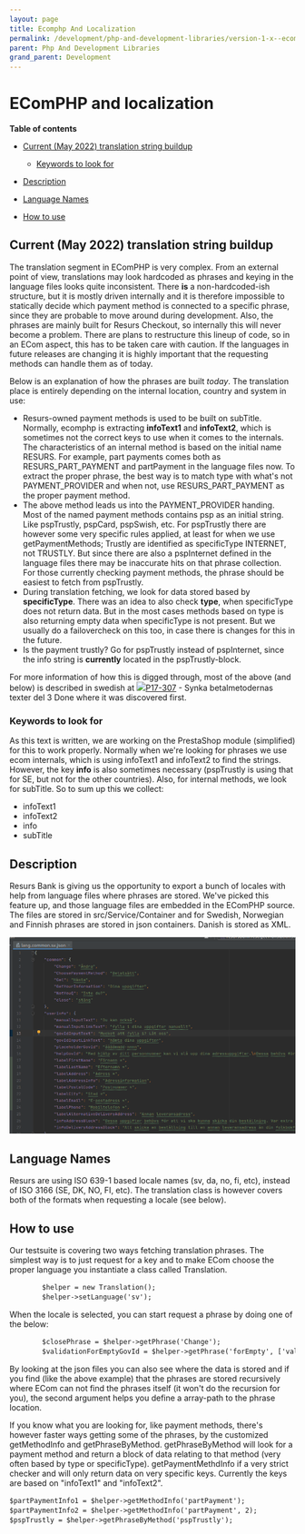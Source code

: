 ```yaml
---
layout: page
title: Ecomphp And Localization
permalink: /development/php-and-development-libraries/version-1-x--ecomphp-/ecomphp-and-localization/
parent: Php And Development Libraries
grand_parent: Development
---
```




# EComPHP and localization 

**Table of contents**

- [Current (May 2022) translation string
  buildup](#ecomphpandlocalization-current(may2022)translationstringbuildup)
  - [Keywords to look for](#ecomphpandlocalization-keywordstolookfor)

- [Description](#ecomphpandlocalization-description)
- [Language Names](#ecomphpandlocalization-languagenames)
- [How to use](#ecomphpandlocalization-howtouse)

## Current (May 2022) translation string buildup
The translation segment in EComPHP is very complex. From an external
point of view, translations may look hardcoded as phrases and keying in
the language files looks quite inconsistent. There **is** a
non-hardcoded-ish structure, but it is mostly driven internally and it
is therefore impossible to statically decide which payment method is
connected to a specific phrase, since they are probable to move around
during development. Also, the phrases are mainly built for Resurs
Checkout, so internally this will never become a problem. There are
plans to restructure this lineup of code, so in an ECom aspect, this has
to be taken care with caution. If the languages in future releases are
changing it is highly important that the requesting methods can handle
them as of today.

Below is an explanation of how the phrases are built *today*. The
translation place is entirely depending on the internal location,
country and system in use:

- Resurs-owned payment methods is used to be built on subTitle.
  Normally, ecomphp is extracting **infoText1** and **infoText2**, which
  is sometimes not the correct keys to use when it comes to the
  internals. The characteristics of an internal method is based on the
  initial name RESURS. For example, part payments comes both as
  RESURS_PART_PAYMENT and partPayment in the language files now. To
  extract the proper phrase, the best way is to match type with what's
  not PAYMENT_PROVIDER and when not, use RESURS_PART_PAYMENT as the
  proper payment method.
- The above method leads us into the PAYMENT_PROVIDER handing. Most of
  the named payment methods contains psp as an initial string. Like
  pspTrustly, pspCard, pspSwish, etc. For pspTrustly there are however
  some very specific rules applied, at least for when we use
  getPaymentMethods; Trustly are identified as specificType INTERNET,
  not TRUSTLY. But since there are also a pspInternet defined in the
  language files there may be inaccurate hits on that phrase collection.
  For those currently checking payment methods, the phrase should be
  easiest to fetch from pspTrustly.
- During translation fetching, we look for data stored based by
  **specificType**. There was an idea to also check **type**, when
  specificType does not return data. But in the most cases methods based
  on type is also returning empty data when specificType is not present.
  But we usually do a failovercheck on this too, in case there is
  changes for this in the future.
- Is the payment trustly? Go for pspTrustly instead of pspInternet,
  since the info string is **currently** located in the
  pspTrustly-block.

For more information of how this is digged through, most of the above
(and below) is described in swedish at
[![](https://resursbankplugins.atlassian.net/rest/api/2/universal_avatar/view/type/issuetype/avatar/10318?size=medium)P17-307](https://resursbankplugins.atlassian.net/browse/P17-307?src=confmacro) -
Synka betalmetodernas texter del 3 Done where it was discovered first.

### Keywords to look for
As this text is written, we are working on the PrestaShop module
(simplified) for this to work properly. Normally when we're looking for
phrases we use ecom internals, which is using infoText1 and infoText2 to
find the strings. However, the key **info** is also sometimes necessary
(pspTrustly is using that for SE, but not for the other countries).
Also, for internal methods, we look for subTitle. So to sum up this we
collect:

- infoText1
- infoText2
- info
- subTitle

## Description
Resurs Bank is giving us the opportunity to export a bunch of locales
with help from language files where phrases are stored. We've picked
this feature up, and those language files are embedded in the EComPHP
source. The files are stored in src/Service/Container and for Swedish,
Norwegian and Finnish phrases are stored in json containers. Danish is
stored as XML.

![](../../../../attachments/71794940/71794939.png)

## Language Names
Resurs are using ISO 639-1 based locale names (sv, da, no, fi, etc),
instead of ISO 3166 (SE, DK, NO, FI, etc). The translation class is
however covers both of the formats when requesting a locale (see below).

## How to use
Our testsuite is covering two ways fetching translation phrases. The
simplest way is to just request for a key and to make ECom choose the
proper language you instantiate a class called Translation.

```xml
        $helper = new Translation();
        $helper->setLanguage('sv');
```
When the locale is selected, you can start request a phrase by doing one
of the below:

```xml
        $closePhrase = $helper->getPhrase('Change');
        $validationForEmptyGovId = $helper->getPhrase('forEmpty', ['validation', 'govId']);
```
By looking at the json files you can also see where the data is stored
and if you find (like the above example) that the phrases are stored
recursively where ECom can not find the phrases itself (it won't do the
recursion for you), the second argument helps you define a array-path to
the phrase location.

If you know what you are looking for, like payment methods, there's
however faster ways getting some of the phrases, by the customized
getMethodInfo and getPhraseByMethod. getPhraseByMethod will look for a
payment method and return a block of data relating to that method (very
often based by type or specificType). getPaymentMethdInfo if a very
strict checker and will only return data on very specific keys.
Currently the keys are based on "infoText1" and "infoText2".

```xml
$partPaymentInfo1 = $helper->getMethodInfo('partPayment');
$partPaymentInfo2 = $helper->getMethodInfo('partPayment', 2);
$pspTrustly = $helper->getPhraseByMethod('pspTrustly');
```
